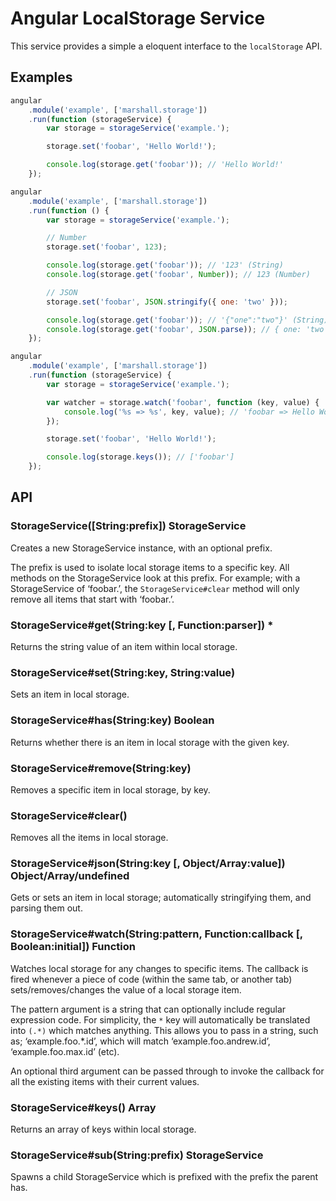 # Angular LocalStorage Service

This service provides a simple a eloquent interface to the `localStorage` API.

## Examples

```js
angular
    .module('example', ['marshall.storage'])
    .run(function (storageService) {
        var storage = storageService('example.');

        storage.set('foobar', 'Hello World!');

        console.log(storage.get('foobar')); // 'Hello World!'
    });
```

```js
angular
    .module('example', ['marshall.storage'])
    .run(function () {
        var storage = storageService('example.');

        // Number
        storage.set('foobar', 123);

        console.log(storage.get('foobar')); // '123' (String)
        console.log(storage.get('foobar', Number)); // 123 (Number)

        // JSON
        storage.set('foobar', JSON.stringify({ one: 'two' }));

        console.log(storage.get('foobar')); // '{"one":"two"}' (String)
        console.log(storage.get('foobar', JSON.parse)); // { one: 'two' } (Object)
    });
```

```js
angular
    .module('example', ['marshall.storage'])
    .run(function (storageService) {
        var storage = storageService('example.');

        var watcher = storage.watch('foobar', function (key, value) {
            console.log('%s => %s', key, value); // 'foobar => Hello World!'
        });

        storage.set('foobar', 'Hello World!');

        console.log(storage.keys()); // ['foobar']
    });
```

## API

### StorageService([String:prefix]) StorageService

Creates a new StorageService instance, with an optional prefix.

The prefix is used to isolate local storage items to a specific key. All methods on the StorageService look at this prefix. For example; with a StorageService of ‘foobar.’, the `StorageService#clear` method will only remove all items that start with ‘foobar.’.

### StorageService#get(String:key [, Function:parser]) *

Returns the string value of an item within local storage.

### StorageService#set(String:key, String:value)

Sets an item in local storage.

### StorageService#has(String:key) Boolean

Returns whether there is an item in local storage with the given key.

### StorageService#remove(String:key)

Removes a specific item in local storage, by key.

### StorageService#clear()

Removes all the items in local storage.

### StorageService#json(String:key [, Object/Array:value]) Object/Array/undefined

Gets or sets an item in local storage; automatically stringifying them, and parsing them out.

### StorageService#watch(String:pattern, Function:callback [, Boolean:initial]) Function

Watches local storage for any changes to specific items. The callback is fired whenever a piece of code (within the same tab, or another tab) sets/removes/changes the value of a local storage item.

The pattern argument is a string that can optionally include regular expression code. For simplicity, the `*` key will automatically be translated into `(.*)` which matches anything. This allows you to pass in a string, such as; ‘example.foo.*.id’, which will match ‘example.foo.andrew.id’, ‘example.foo.max.id’ (etc).

An optional third argument can be passed through to invoke the callback for all the existing items with their current values.

### StorageService#keys() Array

Returns an array of keys within local storage.

### StorageService#sub(String:prefix) StorageService

Spawns a child StorageService which is prefixed with the prefix the parent has.
